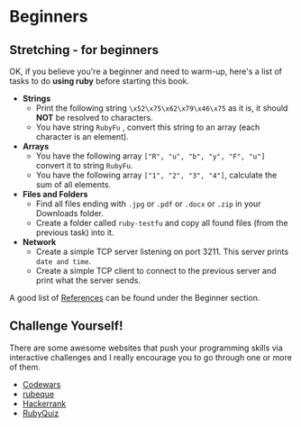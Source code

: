 # Beginners

## Stretching - for beginners

OK, if you believe you're a beginner and need to warm-up, here's a list of tasks to do **using ruby** before starting this book.

* **Strings**
  * Print the following string `\x52\x75\x62\x79\x46\x75` as it is, it should **NOT** be resolved to characters.
  * You have string `RubyFu` , convert this string to an array \(each character is an element\).
* **Arrays**
  * You have the following array `["R", "u", "b", "y", "F", "u"]` convert it to string `RubyFu`.
  * You have the following array `["1", "2", "3", "4"]`, calculate the sum of all elements.
* **Files and Folders**
  * Find all files ending with `.jpg` or `.pdf` or `.docx` or `.zip` in your Downloads folder.
  * Create a folder called `ruby-testfu` and copy all found files \(from the previous task\) into it.
* **Network**
  * Create a simple TCP server listening on port 3211. This server prints `date and time`.
  * Create a simple TCP client to connect to the previous server and print what the server sends.

A good list of [References](references.md) can be found under the Beginner section.

## Challenge Yourself!

There are some awesome websites that push your programming skills via interactive challenges and I really encourage you to go through one or more of them.

* [Codewars](http://www.codewars.com/?language=ruby)
* [rubeque](http://www.rubeque.com/)
* [Hackerrank](https://www.hackerrank.com/)
* [RubyQuiz](http://rubyquiz.com/)

